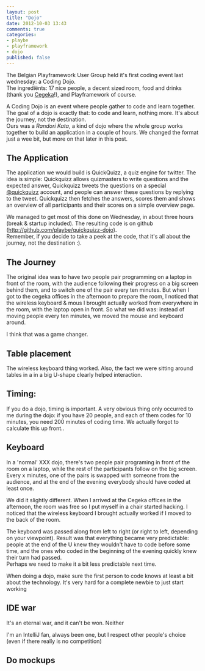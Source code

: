 ```yaml
---
layout: post
title: "Dojo"
date: 2012-10-03 13:43
comments: true
categories:
- playbe
- playframework
- dojo
published: false 
---
```


The Belgian Playframework User Group held it's first coding event last wednesday: a Coding Dojo.     
The ingrediënts: 17 nice people, a decent sized room, food and drinks (thank you [Cegeka](http://www.cegeka.be)!), and Playframework of course.    

A Coding Dojo is an event where people gather to code and learn together. The goal of a dojo is exactly that: to code and learn, nothing more. It's about the journey, not the destination.    
Ours was a *Randori Kata*, a kind of dojo where the whole group works together to build an application in a couple of hours. We changed the format just a wee bit, but more on that later in this post. 

<!-- more -->


The Application
----------------
The application we would build is QuickQuizz, a quiz engine for twitter. The idea is simple: Quickquizz allows quizmasters to write questions and the expected answer, Quickquizz tweets the questions on a special [@quickquizz](http://twitter.com/quickquizz) account, and people can answer these questions by replying to the tweet. Quickquizz then fetches the answers, scores them and shows an overview of all participants and their scores on a simple overview page. 

We managed to get most of this done on Wednesday, in about three hours (break & startup included). The resulting code is on github (<http://github.com/playbe/quickquizz-dojo>).     
Remember, if you decide to take a peek at the code, that it's all about the journey, not the destination :).  

The Journey
-------------
The original idea was to have two people pair programming on a laptop in front of the room, with the audience following their progress on a big screen behind them, and to switch one of the pair every ten minutes. 
But when I got to the cegeka offices in the afternoon to prepare the room, I noticed that the wireless keyboard & mous I brought actually worked from everywhere in the room, with the laptop open in front. So what we did was: instead of moving people every ten minutes, we moved the mouse and keyboard around.  

I think that was a game changer. 




Table placement
--------------------

The wireless keyboard thing worked. Also, the fact we were sitting around tables in a in a big U-shape clearly helped interaction. 

Timing: 
-----------
If you do a dojo, timing is important. A very obvious thing only occurred to me during the dojo: if you have 20 people, and each of them codes for 10 minutes, you need 200 minutes of coding time. We actually forgot to calculate this up front..  


Keyboard
-------------
In a 'normal' XXX dojo, there's two people pair programing in front of the room on a laptop, while the rest of the participants follow on the big screen. Every x minutes, one of the pairs is swapped with someone from the audience, and at the end of the evening everybody should have coded at least once. 
 
We did it slightly different. When I arrived at the Cegeka offices in the afternoon, the room was free so I put myself in a chair started hacking. I noticed that the wireless keyboard I brought actually worked if I moved to the back of the room. 

The keyboard was passed along from left to right (or right to left, depending on your viewpoint). Result was that everything became very predictable: people at the end of the U knew they wouldn't have to code before some time, and the ones who coded in the beginning of the evening quickly knew their turn had passed.    
Perhaps we need to make it a bit less predictable next time. 

When doing a dojo, make sure the first person to code knows at least a bit about the technology. It's very hard for a complete newbie to just start working

IDE war
-------
It's an eternal war, and it can't be won.
Neither 

I'm an IntelliJ fan, always been one, but I respect other people's choice (even if there really is no competition)


Do mockups
-----------
